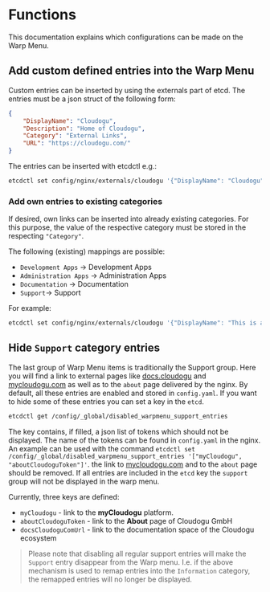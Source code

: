 # Functions
This documentation explains which configurations can be made on the Warp Menu.

## Add custom defined entries into the Warp Menu
Custom entries can be inserted by using the externals part of etcd.
The entries must be a json struct of the following form:

```json
{
    "DisplayName": "Cloudogu", 
    "Description": "Home of Cloudogu", 
    "Category": "External Links", 
    "URL": "https://cloudogu.com/"
}
```

The entries can be inserted with etcdctl e.g.:

```bash
etcdctl set config/nginx/externals/cloudogu '{"DisplayName": "Cloudogu","Description": "Home of Cloudogu", "Category": "External Links", "URL": "https://cloudogu.com/"}'
```

### Add own entries to existing categories
If desired, own links can be inserted into already existing categories.
For this purpose, the value of the respective category must be stored in the respecting `"Category"`.

The following (existing) mappings are possible:
* `Development Apps` -> Development Apps
* `Administration Apps` -> Administration Apps
* `Documentation` -> Documentation
* `Support`-> Support

For example:
```bash
etcdctl set config/nginx/externals/cloudogu '{"DisplayName": "This is a custom Link", "Description": "Link to my resource", "Category": "Development Apps", "URL": "https://my.stuff.com/"}'
```

## Hide `Support` category entries
The last group of Warp Menu items is traditionally the Support group. Here you will find a link to external pages like [docs.cloudogu](https://docs.cloudogu.com/) and
[mycloudogu.com](https://my.cloudogu.com/) as well as to the `about` page delivered by the nginx.
By default, all these entries are enabled and stored in `config.yaml`.
If you want to hide some of these entries you can set a key in the `etcd`.   

```bash
etcdctl get /config/_global/disabled_warpmenu_support_entries
```

The key contains, if filled, a json list of tokens which should not be displayed. The name of the tokens can be found in `config.yaml` in the 
nginx.
An example can be used with the command `etcdctl set /config/_global/disabled_warpmenu_support_entries '["myCloudogu", "aboutCloudoguToken"]'`.
the link to [mycloudogu.com](https://my.cloudogu.com/) and to the `about` page should be removed.
If all entries are included in the `etcd` key the `support` group will not be displayed in the warp menu.

Currently, three keys are defined:
* `myCloudogu` - link to the __myCloudogu__ platform.
* `aboutCloudoguToken` - link to the __About__ page of Cloudogu GmbH
* `docsCloudoguComUrl` - link to the documentation space of the Cloudogu ecosystem

> Please note that disabling all regular support entries will make the `Support` entry disappear from the Warp menu.
> I.e. if the above mechanism is used to remap entries into the `Information` category, the remapped entries will no longer be displayed.